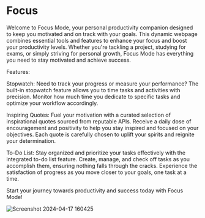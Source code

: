 # Focus
 
Welcome to Focus Mode, your personal productivity companion designed to keep you motivated and on track with your goals. This dynamic webpage combines essential tools and features to enhance your focus and boost your productivity levels. Whether you're tackling a project, studying for exams, or simply striving for personal growth, Focus Mode has everything you need to stay motivated and achieve success.

Features:

Stopwatch:
Need to track your progress or measure your performance? The built-in stopwatch feature allows you to time tasks and activities with precision. Monitor how much time you dedicate to specific tasks and optimize your workflow accordingly.

Inspiring Quotes:
Fuel your motivation with a curated selection of inspirational quotes sourced from reputable APIs. Receive a daily dose of encouragement and positivity to help you stay inspired and focused on your objectives. Each quote is carefully chosen to uplift your spirits and reignite your determination.

To-Do List:
Stay organized and prioritize your tasks effectively with the integrated to-do list feature. Create, manage, and check off tasks as you accomplish them, ensuring nothing falls through the cracks. Experience the satisfaction of progress as you move closer to your goals, one task at a time.

Start your journey towards productivity and success today with Focus Mode!

![Screenshot 2024-04-17 160425](https://github.com/harikantbajaj/Focus/assets/114638679/54344b51-c96d-49df-8b98-1ea8a76fa706)



